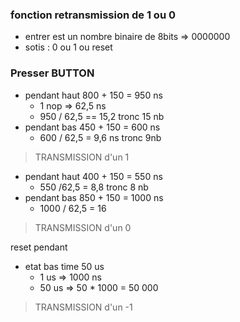 ### fonction retransmission de 1 ou 0

* entrer est un nombre binaire de 8bits  => 0000000
* sotis : 0 ou 1 ou reset

### Presser **BUTTON**

* pendant haut 800 + 150 = 950 ns
  * 1 nop => 62,5 ns
  * 950 / 62,5 == 15,2 tronc 15 nb
* pendant bas 450 + 150 = 600 ns
  * 600 / 62,5 = 9,6 ns tronc 9nb

> TRANSMISSION d'un 1

* pendant haut 400 + 150 = 550 ns
  * 550 /62,5 = 8,8 tronc 8 nb  
* pendant bas 850 + 150 = 1000 ns
  * 1000 / 62,5 = 16

> TRANSMISSION d'un 0

reset pendant

* etat bas time 50 us
  * 1 us => 1000 ns 
  * 50 us => 50 * 1000 = 50 000

> TRANSMISSION d'un -1

#

